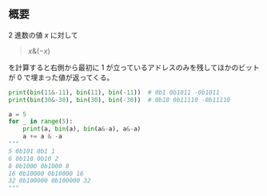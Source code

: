 ## 概要

2 進数の値 $x$ に対して

> $x \& (-x)$

を計算すると右側から最初に 1 が立っているアドレスのみを残してほかのビットが 0 で埋まった値が返ってくる。

```Python
print(bin(11&-11), bin(11), bin(-11))  # 0b1 0b1011 -0b1011
print(bin(30&-30), bin(30), bin(-30))  # 0b10 0b11110 -0b11110

a = 5
for _ in range(5):
	print(a, bin(a), bin(a&-a), a&-a)
	a += a & -a
"""
5 0b101 0b1 1
6 0b110 0b10 2
8 0b1000 0b1000 8
16 0b10000 0b10000 16
32 0b100000 0b100000 32
"""
```
